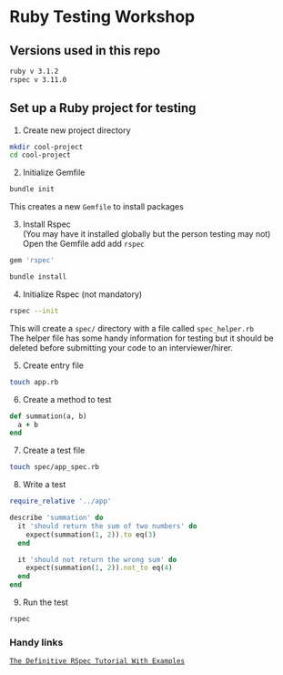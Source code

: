 # Ruby Testing Workshop

## Versions used in this repo

```bash
ruby v 3.1.2
rspec v 3.11.0
```

## Set up a Ruby project for testing

1. Create new project directory

```bash
mkdir cool-project
cd cool-project
```

2. Initialize Gemfile

```bash
bundle init
```

This creates a new `Gemfile` to install packages

3. Install Rspec
   \
   (You may have it installed globally but the person testing may not)\
   Open the Gemfile add add `rspec`

```ruby
gem 'rspec'
```

```bash
bundle install
```

4. Initialize Rspec (not mandatory)

```bash
rspec --init
```

This will create a `spec/` directory with a file called `spec_helper.rb`\
The helper file has some handy information for testing but it should be deleted
before submitting your code to an interviewer/hirer.

5. Create entry file

```bash
touch app.rb
```

6. Create a method to test

```ruby
def summation(a, b)
  a + b
end
```

7. Create a test file

```bash
touch spec/app_spec.rb
```

8. Write a test

```ruby
require_relative '../app'

describe 'summation' do
  it 'should return the sum of two numbers' do
    expect(summation(1, 2)).to eq(3)
  end

  it 'should not return the wrong sum' do
    expect(summation(1, 2)).not_to eq(4)
  end
end
```

9. Run the test

```bash
rspec
```

### Handy links

[`The Definitive RSpec Tutorial With Examples`](https://www.rubyguides.com/2018/07/rspec-tutorial/)
